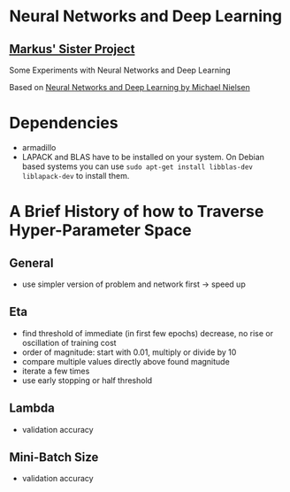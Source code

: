 # Neural Networks and Deep Learning

## [Markus' Sister Project](https://github.com/MarcasRealAccount/NeuralNetwork)

Some Experiments with Neural Networks and Deep Learning

Based on [Neural Networks and Deep Learning by Michael Nielsen](http://neuralnetworksanddeeplearning.com/)

# Dependencies

- armadillo
- LAPACK and BLAS have to be installed on your system.
   On Debian based systems you can use `sudo apt-get install libblas-dev liblapack-dev` to install them.

# A Brief History of how to Traverse Hyper-Parameter Space

## General
- use simpler version of problem and network first -> speed up

## Eta
- find threshold of immediate (in first few epochs) decrease, no rise or oscillation of training cost
- order of magnitude: start with 0.01, multiply or divide by 10
- compare multiple values directly above found magnitude
- iterate a few times
- use early stopping or half threshold

## Lambda
- validation accuracy

## Mini-Batch Size
- validation accuracy
